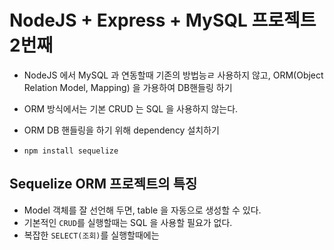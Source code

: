 # NodeJS + Express + MySQL 프로젝트 2번째

- NodeJS 에서 MySQL 과 연동할때 기존의 방법능ㄹ 사용하지 않고, ORM(Object Relation Model, Mapping) 을 가용하여 DB핸들링 하기
- ORM 방식에서는 기본 CRUD 는 SQL 을 사용하지 않는다.

- ORM DB 핸들링을 하기 위해 dependency 설치하기
- `npm install sequelize`

## Sequelize ORM 프로젝트의 특징

- Model 객체를 잘 선언해 두면, table 을 자동으로 생성할 수 있다.
- 기본적인 `CRUD`를 실행할때는 SQL 을 사용할 필요가 없다.
- 복잡한 `SELECT(조회)`를 실행할때에는
